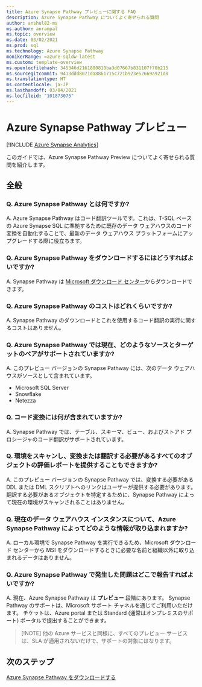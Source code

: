 ```yaml
---
title: Azure Synapse Pathway プレビューに関する FAQ
description: Azure Synapse Pathway についてよく寄せられる質問
author: anshul82-ms
ms.author: anrampal
ms.topic: overview
ms.date: 03/02/2021
ms.prod: sql
ms.technology: Azure Synapse Pathway
monikerRange: =azure-sqldw-latest
ms.custom: template-overview
ms.openlocfilehash: 345346d2161800810ba3d07667b831107f70b215
ms.sourcegitcommit: 9413ddd8071da8861715c721b923e52669a921d8
ms.translationtype: HT
ms.contentlocale: ja-JP
ms.lasthandoff: 03/04/2021
ms.locfileid: "101873075"
---
```

# <a name="azure-synapse-pathway-preview"></a>Azure Synapse Pathway プレビュー
[!INCLUDE [Azure Synapse Analytics](../../includes/applies-to-version/asa.md)]

このガイドでは、Azure Synapse Pathway Preview についてよく寄せられる質問を紹介します。

## <a name="general"></a>全般

### <a name="q-what-is-azure-synapse-pathway"></a>Q. Azure Synapse Pathway とは何ですか?

A. Azure Synapse Pathway はコード翻訳ツールです。これは、T-SQL ベースの Azure Synapse SQL に準拠するために既存のデータ ウェアハウスのコード変換を自動化することで、最新のデータ ウェアハウス プラットフォームにアップグレードする際に役立ちます。

### <a name="q-how-can-i-download-azure-synapse-pathway"></a>Q. Azure Synapse Pathway をダウンロードするにはどうすればよいですか?

A. Synapse Pathway は [Microsoft ダウンロード センター](https://aka.ms/synapse-pathway-download)からダウンロードできます。

### <a name="q-how-much-does-azure-synapse-pathway-cost"></a>Q. Azure Synapse Pathway のコストはどれくらいですか?

A. Synapse Pathway のダウンロードとこれを使用するコード翻訳の実行に関するコストはありません。

### <a name="q-what-sourcetarget-pairs-does-azure-synapse-pathway-currently-support"></a>Q. Azure Synapse Pathway では現在、どのようなソースとターゲットのペアがサポートされていますか?

A. このプレビュー バージョンの Synapse Pathway には、次のデータ ウェアハウスがソースとして含まれています。
- Microsoft SQL Server
- Snowflake
- Netezza

### <a name="q-what-is-included-as-part-of-the-code-conversion"></a>Q. コード変換には何が含まれていますか?

A. Synapse Pathway では、テーブル、スキーマ、ビュー、およびストアド プロシージャのコード翻訳がサポートされています。

### <a name="q-can-it-also-scan-my-environment-and-provide-an-assessment-report-of-all-the-objects-that-need-to-be-convertedtranslated"></a>Q. 環境をスキャンし、変換または翻訳する必要があるすべてのオブジェクトの評価レポートを提供することもできますか?

A. このプレビュー バージョンの Synapse Pathway では、変換する必要がある DDL または DML スクリプトへのリンクはユーザーが提供する必要があります。 翻訳する必要があるオブジェクトを特定するために、Synapse Pathway によって現在の環境がスキャンされることはありません。

### <a name="q-what-information-does-azure-synapse-pathway-capture-about-my-current-data-warehouse-instance"></a>Q. 現在のデータ ウェアハウス インスタンスについて、Azure Synapse Pathway によってどのような情報が取り込まれますか?

A. ローカル環境で Synapse Pathway を実行できるため、Microsoft ダウンロード センターから MSI をダウンロードするときに必要な名前と組織以外に取り込まれるデータはありません。

### <a name="q-where-can-i-raise-issues-encountered-in-azure-synapse-pathway"></a>Q. Azure Synapse Pathway で発生した問題はどこで報告すればよいですか?

A. 現在、Azure Synapse Pathway は **プレビュー** 段階にあります。   Synapse Pathway のサポートは、Microsoft サポート チャネルを通じてご利用いただけます。 チケットは、Azure portal または Standard (通常はオンプレミスのサポート) ポータルで提出することができます。

> [!NOTE] 他の Azure サービスと同様に、すべてのプレビュー サービスは、SLA が適用されないだけで、サポートの対象にはなります。

<!-- ### Troubleshooting and optimization

#### Q. Why do I see slow performance while running the code conversion?

#### Q. Translation of errors or unexpected results? -->

## <a name="next-steps"></a>次のステップ

[Azure Synapse Pathway をダウンロードする](synapse-pathway-download.md)